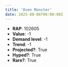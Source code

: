 ```yaml
---
title: 'Oven Monster'
date: 2025-08-06T00:00:00Z
---
```

- **RAP**: 102605
- **Value**: -1
- **Demand level**: -1
- **Trend**: -1
- **Projected?**: True
- **Hyped?**: True
- **Rare?**: True
